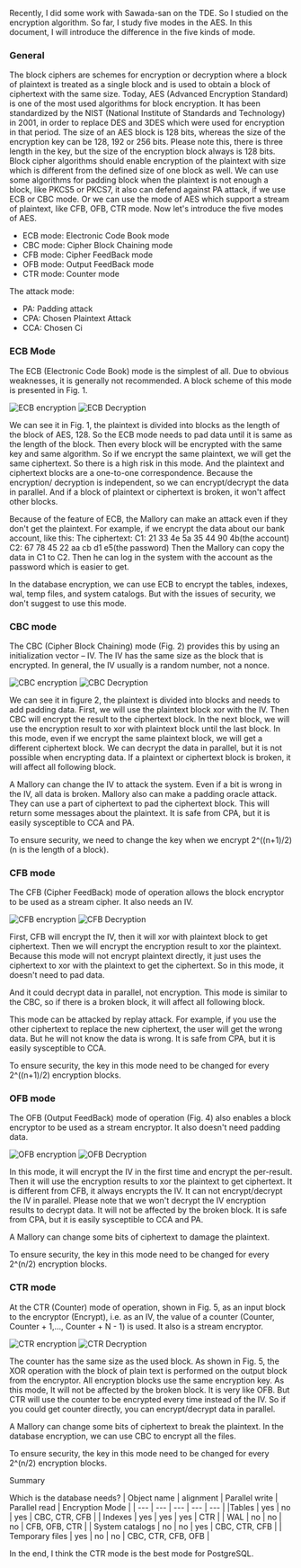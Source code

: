 Recently, I did some work with Sawada-san on the TDE. So I studied on the encryption algorithm.
So far, I study five modes in the AES. In this document, I will introduce the difference in the five kinds of mode.

### General
The block ciphers are schemes for encryption or decryption where a block of plaintext is treated as a single block and is used to obtain a block of ciphertext with the same size.
Today, AES (Advanced Encryption Standard) is one of the most used algorithms for block encryption. It has been standardized by the NIST (National Institute of Standards and Technology) in 2001,
in order to replace DES and 3DES which were used for encryption in that period.
The size of an AES block is 128 bits, whereas the size of the encryption key can be 128, 192 or 256 bits.
Please note this, there is three length in the key, but the size of the encryption block always is 128 bits.
Block cipher algorithms should enable encryption of the plaintext with size which is different from the defined size of one block as well. We can use some algorithms for padding block when the plaintext is not enough a block, like PKCS5 or PKCS7, it also can defend against PA attack, if we use ECB or CBC mode. Or we can use the mode of AES which support a stream of plaintext, like CFB, OFB, CTR mode.
Now let's introduce the five modes of AES.
* ECB mode: Electronic Code Book mode
* CBC mode: Cipher Block Chaining mode
* CFB mode: Cipher FeedBack mode
* OFB mode: Output FeedBack mode
* CTR mode: Counter mode

The attack mode:
*  PA: Padding attack
*  CPA: Chosen Plaintext Attack
*  CCA: Chosen Ci

### ECB Mode
The ECB (Electronic Code Book) mode is the simplest of all. Due to obvious weaknesses, it is generally not recommended.
A block scheme of this mode is presented in Fig. 1.

![ECB encryption](/assets/ECB%20encryption.png)
![ECB Decryption](/assets/ECB%20Decryption.png)

We can see it in Fig. 1, the plaintext is divided into blocks as the length of the block of AES, 128.
So the ECB mode needs to pad data until it is same as the length of the block.
Then every block will be encrypted with the same key and same algorithm.
So if we encrypt the same plaintext, we will get the same ciphertext.
So there is a high risk in this mode. And the plaintext and ciphertext blocks are a one-to-one correspondence.
Because the encryption/ decryption is independent, so we can encrypt/decrypt the data in parallel.
And if a block of plaintext or ciphertext is broken, it won't affect other blocks.

Because of the feature of ECB, the Mallory can make an attack even if they don't get the plaintext.
For example, if we encrypt the data about our bank account, like this:
The ciphertext:
C1: 21 33 4e 5a 35 44 90 4b(the account)
C2: 67 78 45 22 aa cb d1 e5(the password)
Then the Mallory can copy the data in C1 to C2. Then he can log in the system with the account as the password which is easier to get.

In the database encryption, we can use ECB to encrypt the tables, indexes, wal, temp files, and system catalogs.
But with the issues of security, we don't suggest to use this mode.

### CBC mode
The CBC (Cipher Block Chaining) mode (Fig. 2) provides this by using an initialization vector – IV.
The IV has the same size as the block that is encrypted. In general, the IV usually is a random number, not a nonce.

![CBC encryption](/assets/CBC%20encryption.png)
![CBC Decryption](/assets/CBC%20Decryption.png)

We can see it in figure 2, the plaintext is divided into blocks and needs to add padding data.
First, we will use the plaintext block xor with the IV. Then CBC will encrypt the result to the ciphertext block.
In the next block, we will use the encryption result to xor with plaintext block until the last block.
In this mode, even if we encrypt the same plaintext block, we will get a different ciphertext block.
We can decrypt the data in parallel, but it is not possible when encrypting data.
If a plaintext or ciphertext block is broken, it will affect all following block.

A Mallory can change the IV to attack the system. Even if a bit is wrong in the IV, all data is broken.
Mallory also can make a padding oracle attack. They can use a part of ciphertext to pad the ciphertext block.
This will return some messages about the plaintext.
It is safe from CPA, but it is easily sysceptible to CCA and PA.

To ensure security, we need to change the key when we encrypt 2^((n+1)/2)(n is the length of a block).

### CFB mode
The CFB (Cipher FeedBack) mode of operation allows the block encryptor to be used as a stream cipher. It also needs an IV.

![CFB encryption](/assets/CFB%20encryption.png)
![CFB Decryption](/assets/CFB%20Decryption.png)

First, CFB will encrypt the IV, then it will xor with plaintext block to get ciphertext. Then we will encrypt the encryption result to xor the plaintext.
Because this mode will not encrypt plaintext directly, it just uses the ciphertext to xor with the plaintext to get the ciphertext. So in this mode, it doesn't need to pad data.

And it could decrypt data in parallel, not encryption.
This mode is similar to the CBC, so if there is a broken block, it will affect all following block.

This mode can be attacked by replay attack. For example, if you use the other ciphertext to replace the new ciphertext, the user will get the wrong data.
But he will not know the data is wrong.
It is safe from CPA, but it is easily sysceptible to CCA.

To ensure security, the key in this mode need to be changed for every  2^((n+1)/2) encryption blocks.

### OFB mode
The OFB (Output FeedBack) mode of operation (Fig. 4) also enables a block encryptor to be used as a stream encryptor.
It also doesn't need padding data.

![OFB encryption](/assets/OFB%20encryption.png)
![OFB Decryption](/assets/OFB%20Decryption.png)

In this mode, it will encrypt the IV in the first time and encrypt the per-result.  Then it will use the encryption results to xor the plaintext to get ciphertext.
It is different from CFB, it always encrypts the IV. It can not encrypt/decrypt the IV in parallel.
Please note that we won't decrypt the IV encryption results to decrypt data.
It will not be affected by the broken block.
It is safe from CPA, but it is easily sysceptible to CCA and PA.

A Mallory can change some bits of ciphertext to damage the plaintext.

To ensure security, the key in this mode need to be changed for every  2^(n/2) encryption blocks.

### CTR mode
At the CTR (Counter) mode of operation, shown in Fig. 5, as an input block to the encryptor (Encrypt), i.e. as an IV, the value of a counter (Counter, Counter + 1,…, Counter + N - 1) is used. It also is a stream encryptor.

![CTR encryption](/assets/CTR%20encryption.png)
![CTR Decryption](/assets/CTR%20Decryption.png)

The counter has the same size as the used block. As shown in Fig. 5, the XOR operation with the block of plain text is performed on the output block from the encryptor. All encryption blocks use the same encryption key.
As this mode,  It will not be affected by the broken block.
It is very like OFB. But CTR will use the counter to be encrypted every time instead of the IV.
So if you could get counter directly, you can encrypt/decrypt data in parallel.

A Mallory can change some bits of ciphertext to break the plaintext.
In the database encryption, we can use CBC to encrypt all the files.

To ensure security, the key in this mode need to be changed for every  2^(n/2) encryption blocks.

Summary



Which is the database needs?
| Object name | alignment | Parallel write | Parallel read | Encryption Mode |
| --- | --- | --- | --- | --- |
|Tables | yes | no | yes | CBC, CTR, CFB |
| Indexes | yes | yes | yes | CTR |
| WAL | no | no | no | CFB, OFB, CTR |
| System catalogs | no | no | yes | CBC, CTR, CFB |
| Temporary files | yes | no | no | CBC, CTR, CFB, OFB |

In the end, I think the CTR mode is the best mode for PostgreSQL.
